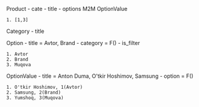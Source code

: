 Product
    - cate
    - title
    - options M2M OptionValue

    1. [1,3]

Category
    - title

Option
    - title = Avtor, Brand
    - category = F()
    - is_filter

    1. Avtor 
    2. Brand
    3. Muqova



OptionValue
    - title = Anton Duma, O'tkir Hoshimov, Samsung
    - option = F()

    1. O'tkir Hoshimov, 1(Avtor)
    2. Samsung, 2(Brand)
    3. Yumshoq, 3(Muqova)



